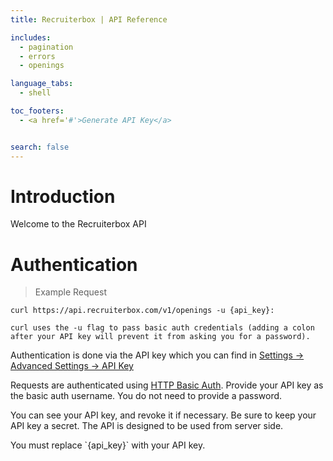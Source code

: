 ```yaml
---
title: Recruiterbox | API Reference

includes:
  - pagination
  - errors
  - openings

language_tabs:
  - shell

toc_footers:
  - <a href='#'>Generate API Key</a>


search: false
---
```


# Introduction

Welcome to the Recruiterbox API


# Authentication

> Example Request

```shell
curl https://api.recruiterbox.com/v1/openings -u {api_key}:

curl uses the -u flag to pass basic auth credentials (adding a colon after your API key will prevent it from asking you for a password).

```

Authentication is done via the API key which you can find in <a href="https://app.recruiterbox.com/app/#settings/api-key/" target="_blank">Settings -> Advanced Settings -> API Key</a>

Requests are authenticated using <a href="http://en.wikipedia.org/wiki/Basic_access_authentication" target="_blank">HTTP Basic Auth</a>. Provide your API key as the basic auth username. You do not need to provide a password.

You can see your API key, and revoke it if necessary. Be sure to keep your API key a secret. The API is designed to be used from server side.


<aside class="notice">
You must replace `{api_key}` with your API key.
</aside>
